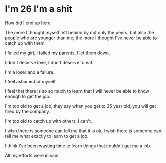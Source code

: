# I'm 26 I'm a shit
How did I end up here

The more I thought myself left behind by not only the peers, but also the people who are younger than me,
the more I thought I've never be able to catch up with them.

I failed my girl, I failed my parents, I let them down.

I don't deserve love, I don't deserve to eat.

I'm a loser and a failure.

I feel ashamed of myself.

I feel that there is so so much to learn that I will never be able to know enough to get the job.

I'm too old to get a job, they say when you get to 35 year old, you will get fired by the company.

I'm too old to catch up with others, I can't.

I wish there is someone can tell me that it is ok, I wish there is someone can tell me what exactly to learn to get a job.

I think I've been wasting time to learn things that couldn't get me a job.

All my efforts were in vain.
